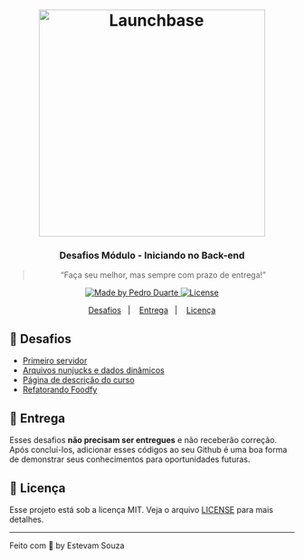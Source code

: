 <h1 align="center">
  <img alt="Launchbase" src="https://storage.googleapis.com/golden-wind/bootcamp-launchbase/logo.png" width="400px" />
</h1>

<h3 align="center">
  Desafios Módulo - Iniciando no Back-end
</h3>

<blockquote align="center">“Faça seu melhor, mas sempre com prazo de entrega!”</blockquote>

<p align="center">
 <a href="https://app.rocketseat.com.br/me/pduartesilva2005">
    <img alt="Made by Pedro Duarte" src="https://img.shields.io/badge/made%20by-Pedro%20Duarte-%23F8952D">
  </a>

  <a href="LICENSE" >
    <img alt="License" src="https://img.shields.io/badge/license-MIT-%23F8952D">
  </a>
</p>

<p align="center">
  <a href="#rocket-desafios">Desafios</a>&nbsp;&nbsp;&nbsp;|&nbsp;&nbsp;&nbsp;
  <a href="#calendar-entrega">Entrega</a>&nbsp;&nbsp;&nbsp;|&nbsp;&nbsp;&nbsp; 
  <a href="#memo-licença">Licença</a>
</p>

## :rocket: Desafios

- [Primeiro servidor](desafios/03-1-primeiro-servidor.md)
- [Arquivos nunjucks e dados dinâmicos](desafios/03-2-nunjucks-e-dados-dinamicos.md)
- [Página de descrição do curso](desafios/03-3-pagina-descricao-curso.md)
- [Refatorando Foodfy](desafios/03-refatorando-foodfy.md)

## :calendar: Entrega

Esses desafios **não precisam ser entregues** e não receberão correção. Após concluí-los, adicionar esses códigos ao seu Github é uma boa forma de demonstrar seus conhecimentos para oportunidades futuras.

## :memo: Licença

Esse projeto está sob a licença MIT. Veja o arquivo [LICENSE](/LICENSE) para mais detalhes.

---

Feito com :purple_heart: by Estevam Souza
